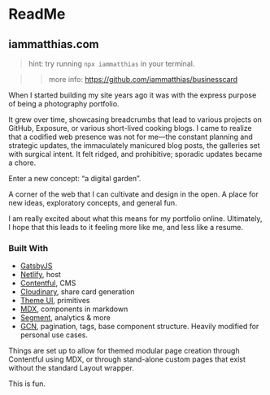# ReadMe
## iammatthias.com 

> hint: try running `npx iammatthias` in your terminal. 

>> more info: https://github.com/iammatthias/businesscard

When I started building my site years ago it was with the express purpose of being a photography portfolio. 

It grew over time, showcasing breadcrumbs that lead to various projects on GitHub, Exposure, or various short-lived cooking blogs. I came to realize that a codified web presence was not for me—the constant planning and strategic updates, the immaculately manicured blog posts, the galleries set with surgical intent. It felt ridged, and prohibitive; sporadic updates became a chore. 

Enter a new concept: “a digital garden”. 

A corner of the web that I can cultivate and design in the open. A place for new ideas, exploratory concepts, and general fun. 

I am really excited about what this means for my portfolio online. Ultimately, I hope that this leads to it feeling more like me, and less like a resume. 

### Built With 
- [GatsbyJS](https://www.gatsbyjs.org/)
- [Netlify](https://www.netlify.com/), host
- [Contentful](https://www.contentful.com), CMS
- [Cloudinary](https://cloudinary.com/), share card generation
- [Theme UI](https://theme-ui.com/), primitives 
- [MDX](https://mdxjs.com/), components in markdown
- [Segment](https://segment.com/), analytics & more
- [GCN](https://github.com/ryanwiemer/gatsby-starter-gcn), pagination, tags, base component structure. Heavily modified for personal use cases. 


Things are set up to allow for themed modular page creation through Contentful using MDX, or through stand-alone custom pages that exist without the standard Layout wrapper. 

This is fun. 
